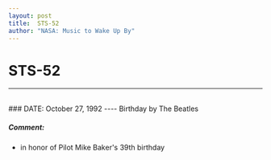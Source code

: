 ```yaml
---
layout: post
title:  STS-52
author: "NASA: Music to Wake Up By"
---
```


# STS-52
----
<br/>
### DATE: October 27, 1992
----
Birthday by The Beatles

##### Comment:
* in honor of Pilot Mike Baker's 39th birthday
